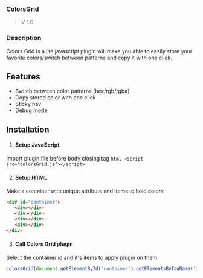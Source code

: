 
### ColorsGrid
  > V 1.0
  
### Description
Colors Grid is a lite javascript plugin will make you able to easily store your favorite colors/switch between patterns and copy it with one click.

## Features
 * Switch between color patterns (hex/rgb/rgba)
 * Copy stored color with one click
 * Sticky nav
 * Debug mode
 
## Installation
 1. #### Setup JavaScript
 Import plugin file before body closing tag
    ```html
    <script src="colorsGrid.js"></script>
    ```
    
 2. #### Setup HTML
 Make a container with unique attribute and items to hold colors
   ```html
   <div id="container">
      <div></div>
      <div></div>
      <div></div>
      <div></div>
   </div>
   ```
 
 3. #### Call Colors Grid plugin
 Select the container id and it's items to apply plugin on them
  ```javascript
  colorsGrid(document.getElementById('container').getElementsByTagName('div') , { options });
  ```
